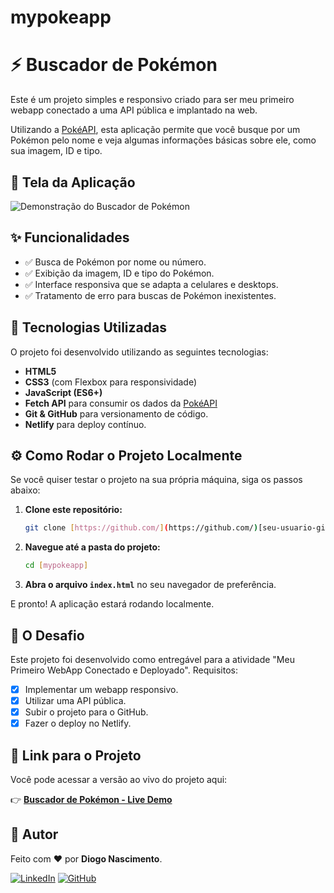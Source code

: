 # mypokeapp
# ⚡️ Buscador de Pokémon

Este é um projeto simples e responsivo criado para ser meu primeiro webapp conectado a uma API pública e implantado na web.

Utilizando a [PokéAPI](https://pokeapi.co/), esta aplicação permite que você busque por um Pokémon pelo nome e veja algumas informações básicas sobre ele, como sua imagem, ID e tipo.

## 📸 Tela da Aplicação

![Demonstração do Buscador de Pokémon](https://i.postimg.cc/zD4xrf68/Capturar.png)

## ✨ Funcionalidades

- ✅ Busca de Pokémon por nome ou número.
- ✅ Exibição da imagem, ID e tipo do Pokémon.
- ✅ Interface responsiva que se adapta a celulares e desktops.
- ✅ Tratamento de erro para buscas de Pokémon inexistentes.

## 🚀 Tecnologias Utilizadas

O projeto foi desenvolvido utilizando as seguintes tecnologias:

- **HTML5**
- **CSS3** (com Flexbox para responsividade)
- **JavaScript (ES6+)**
- **Fetch API** para consumir os dados da [PokéAPI](https://pokeapi.co/)
- **Git & GitHub** para versionamento de código.
- **Netlify** para deploy contínuo.

## ⚙️ Como Rodar o Projeto Localmente

Se você quiser testar o projeto na sua própria máquina, siga os passos abaixo:

1.  **Clone este repositório:**
    ```bash
    git clone [https://github.com/](https://github.com/)[seu-usuario-github]/[nome-do-repositorio].git
    ```
2.  **Navegue até a pasta do projeto:**
    ```bash
    cd [mypokeapp]
    ```
3.  **Abra o arquivo `index.html`** no seu navegador de preferência.

E pronto! A aplicação estará rodando localmente.

## 🎯 O Desafio

Este projeto foi desenvolvido como entregável para a atividade "Meu Primeiro WebApp Conectado e Deployado". 
Requisitos:

- [x] Implementar um webapp responsivo.
- [x] Utilizar uma API pública.
- [x] Subir o projeto para o GitHub.
- [x] Fazer o deploy no Netlify.

## 🔗 Link para o Projeto

Você pode acessar a versão ao vivo do projeto aqui:

👉 **[Buscador de Pokémon - Live Demo]([SEU_LINK_DO_NETLIFY_AQUI])**

## 👋 Autor

Feito com ❤️ por **Diogo Nascimento**.

[![LinkedIn](https://img.shields.io/badge/linkedin-%230077B5.svg?style=for-the-badge&logo=linkedin&logoColor=white)](https://www.linkedin.com/in/[seu-linkedin]/)
[![GitHub](https://img.shields.io/badge/github-%23121011.svg?style=for-the-badge&logo=github&logoColor=white)](https://github.com/[seu-usuario-github])
